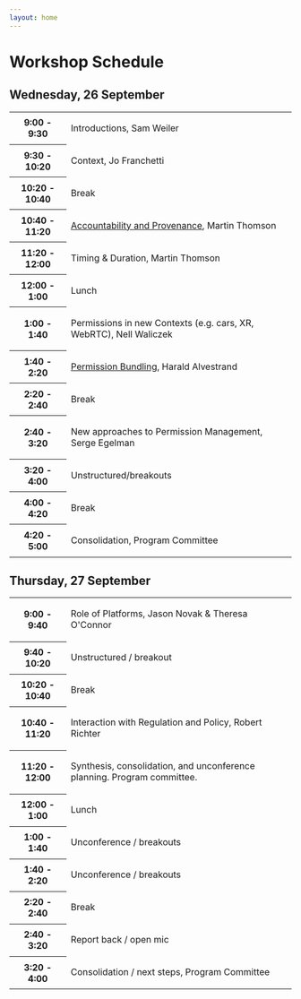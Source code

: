 ```yaml
---
layout: home
---
```


# Workshop Schedule

## Wednesday, 26 September

<table class="zebra">
    <tr>
        <th>9:00 - 9:30</th>
        <td>
            <p class="session-title">Introductions, Sam Weiler</p>
        </td>
    </tr>
    <tr>
        <th>9:30 - 10:20</th>
        <td>
            <p class="session-title">Context, Jo Franchetti</p>
        </td>
    </tr>
        <tr>
        <th>10:20 - 10:40</th>
        <td>
            <p class="session-title">Break</p>
        </td>
    </tr>
        <tr>
        <th>10:40 - 11:20</th>
        <td>
            <p class="session-title"><a href="https://www.w3.org/Privacy/permissions-ws-2018/Making-Sites-Accountable.pdf">Accountability and Provenance</a>, Martin Thomson</p>
        </td>
    </tr>
        <tr>
        <th>11:20 - 12:00</th>
        <td>
            <p class="session-title">Timing & Duration, Martin Thomson</p>
        </td>
    </tr>
        <tr>
        <th>12:00 - 1:00</th>
        <td>
            <p class="session-title">Lunch</p>
        </td>
    </tr>
        <tr>
        <th>1:00 - 1:40</th>
        <td>
            <p class="session-title">Permissions in new Contexts (e.g. cars, XR, WebRTC), Nell Waliczek</p>
        </td>
    </tr>
       <tr>
        <th>1:40 - 2:20</th>
        <td>
            <p class="session-title"><a href="https://www.w3.org/Privacy/permissions-ws-2018/Permission-bundling.pdf">Permission Bundling</a>, Harald Alvestrand</p>
        </td>
    </tr>
        <tr>
        <th>2:20 - 2:40</th>
        <td>
            <p class="session-title">Break</p>
        </td>
    </tr>
<tr>
        <th>2:40 - 3:20</th>
        <td>
            <p class="session-title">New approaches to Permission Management, Serge Egelman</p>
        </td>
    </tr>
       <tr>
        <th>3:20 - 4:00</th>
        <td>
            <p class="session-title">Unstructured/breakouts</p>
        </td>
    </tr>
           <tr>
        <th>4:00 - 4:20</th>
        <td>
            <p class="session-title">Break</p>
        </td>
    </tr>
           <tr>
        <th>4:20 - 5:00</th>
        <td>
            <p class="session-title">Consolidation, Program Committee</p>
        </td>
    </tr>
</table>


## Thursday, 27 September

<table class="zebra">
    <tr>
        <th>9:00 - 9:40</th>
        <td>
            <p class="session-title">Role of Platforms, Jason Novak & Theresa O'Connor</p>
        </td>
    </tr>
    <tr>
        <th>9:40 - 10:20</th>
        <td>
            <p class="session-title">Unstructured / breakout</p>
        </td>
    </tr>
        <tr>
        <th>10:20 - 10:40</th>
        <td>
            <p class="session-title">Break</p>
        </td>
    </tr>
        <tr>
        <th>10:40 - 11:20</th>
        <td>
            <p class="session-title">Interaction with Regulation and Policy, Robert Richter</p>
        </td>
    </tr>
        <tr>
        <th>11:20 - 12:00</th>
        <td>
            <p class="session-title">Synthesis, consolidation, and unconference planning.  Program committee.</p>
        </td>
    </tr>
        <tr>
        <th>12:00 - 1:00</th>
        <td>
            <p class="session-title">Lunch</p>
        </td>
    </tr>
        <tr>
        <th>1:00 - 1:40</th>
        <td>
            <p class="session-title">Unconference / breakouts</p>
        </td>
    </tr>
       <tr>
        <th>1:40 - 2:20</th>
        <td>
            <p class="session-title">Unconference / breakouts</p>
        </td>
    </tr>
        <tr>
        <th>2:20 - 2:40</th>
        <td>
            <p class="session-title">Break</p>
        </td>
    </tr>
<tr>
        <th>2:40 - 3:20</th>
        <td>
            <p class="session-title">Report back / open mic</p>
        </td>
    </tr>
       <tr>
        <th>3:20 - 4:00</th>
        <td>
            <p class="session-title">Consolidation / next steps, Program Committee</p>
        </td>
    </tr>

</table>
